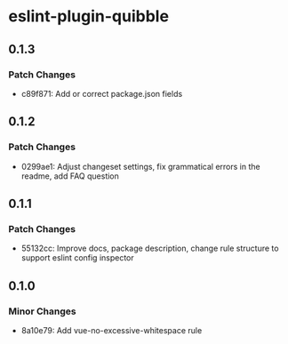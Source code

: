 # eslint-plugin-quibble

## 0.1.3

### Patch Changes

- c89f871: Add or correct package.json fields

## 0.1.2

### Patch Changes

- 0299ae1: Adjust changeset settings, fix grammatical errors in the readme, add FAQ question

## 0.1.1

### Patch Changes

- 55132cc: Improve docs, package description, change rule structure to support eslint config inspector

## 0.1.0

### Minor Changes

- 8a10e79: Add vue-no-excessive-whitespace rule
